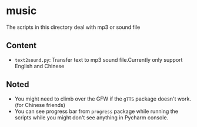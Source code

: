 # music

The scripts in this directory deal with mp3 or sound file

## Content

- `text2sound.py`: Transfer text to mp3 sound file.Currently only support English and Chinese

## Noted

- You might need to climb over the GFW if the `gTTS` package doesn't work.(for Chinese friends)
- You can see progress bar from `progress` package while running the scripts while you might don't see anything in Pycharm console.